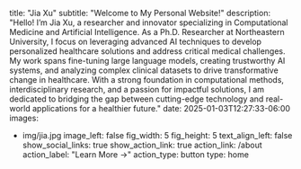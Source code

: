 title: "Jia Xu"
subtitle: "Welcome to My Personal Website!"
description: "Hello! I’m Jia Xu, a researcher and innovator specializing in Computational Medicine and Artificial Intelligence. As a Ph.D. Researcher at Northeastern University, I focus on leveraging advanced AI techniques to develop personalized healthcare solutions and address critical medical challenges. My work spans fine-tuning large language models, creating trustworthy AI systems, and analyzing complex clinical datasets to drive transformative change in healthcare. With a strong foundation in computational methods, interdisciplinary research, and a passion for impactful solutions, I am dedicated to bridging the gap between cutting-edge technology and real-world applications for a healthier future."
date: 2025-01-03T12:27:33-06:00
images:
  - img/jia.jpg
image_left: false
fig_width: 5
fig_height: 5
text_align_left: false
show_social_links: true
show_action_link: true
action_link: /about
action_label: "Learn More &rarr;"
action_type: button
type: home
